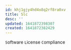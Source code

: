 ```yaml
---
id: khj1gjy4hd4x8q2rf8ra0xv
title: Slc
desc: ''
updated: 1641872398307
created: 1641872382429
---
```



`S`oftware `L`icense `C`ompliance

